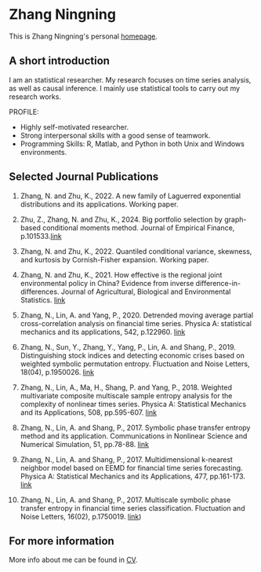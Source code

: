 # Zhang Ningning
This is Zhang Ningning's personal [homepage](https://ningningzhang-nina.github.io/).

## A short introduction
I am an statistical researcher. My research focuses on time series analysis, as well as causal inference. I mainly use statistical tools to carry out my research works.

PROFILE:
* Highly self-motivated researcher. 
* Strong interpersonal skills with a good sense of teamwork.
* Programming Skills: R, Matlab, and Python in both Unix and Windows environments.



## Selected Journal Publications

1. Zhang, N. and Zhu, K., 2022. A new family of Laguerred exponential distributions and its applications. Working paper.

2. Zhu, Z., Zhang, N. and Zhu, K., 2024. Big portfolio selection by graph-based conditional moments method. Journal of Empirical Finance, p.101533.[link](https://authors.elsevier.com/c/1jd0y3IvUnkNwn)

3. Zhang, N. and Zhu, K., 2022. Quantiled conditional variance, skewness, and kurtosis by Cornish-Fisher expansion. Working paper.

4. Zhang, N. and Zhu, K., 2021. How effective is the regional joint environmental policy in China? Evidence from inverse difference-in-differences. Journal of Agricultural, Biological and Environmental Statistics. [link](https://link.springer.com/article/10.1007/s13253-024-00655-5#citeas)

5. Zhang, N., Lin, A. and Yang, P., 2020. Detrended moving average partial cross-correlation analysis on financial time series. Physica A: statistical mechanics and its applications, 542, p.122960. [link](https://doi.org/10.1016/j.physa.2019.122960)

6. Zhang, N., Sun, Y., Zhang, Y., Yang, P., Lin, A. and Shang, P., 2019. Distinguishing stock indices and detecting economic crises based on weighted symbolic permutation entropy. Fluctuation and Noise Letters, 18(04), p.1950026. [link](https://doi.org/10.1142/S0219477519500263)

7. Zhang, N., Lin, A., Ma, H., Shang, P. and Yang, P., 2018. Weighted multivariate composite multiscale sample entropy analysis for the complexity of nonlinear times series. Physica A: Statistical Mechanics and its Applications, 508, pp.595-607. [link](https://doi.org/10.1016/j.physa.2018.05.085)

8. Zhang, N., Lin, A. and Shang, P., 2017. Symbolic phase transfer entropy method and its application. Communications in Nonlinear Science and Numerical Simulation, 51, pp.78-88. [link](https://doi.org/10.1016/j.cnsns.2017.03.011)

9. Zhang, N., Lin, A. and Shang, P., 2017. Multidimensional k-nearest neighbor model based on EEMD for financial time series forecasting. Physica A: Statistical Mechanics and its Applications, 477, pp.161-173. [link](https://doi.org/10.1016/j.physa.2017.02.072)

10. Zhang, N., Lin, A. and Shang, P., 2017. Multiscale symbolic phase transfer entropy in financial time series classification. Fluctuation and Noise Letters, 16(02), p.1750019. [link](https://www.worldscientific.com/doi/abs/10.1142/S0219477517500195))

## For more information
More info about me can be found in [CV](https://ningningzhang-nina.github.io/cv/).

